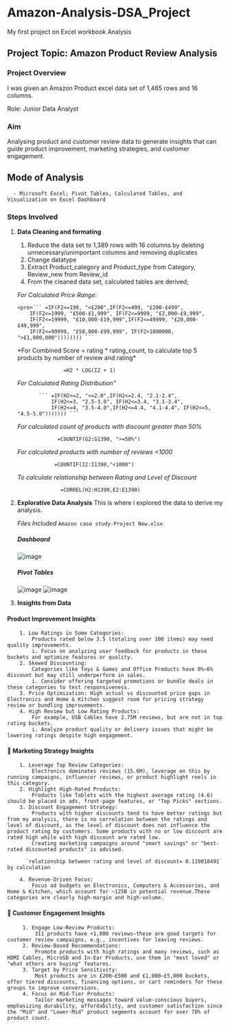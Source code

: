 # Amazon-Analysis-DSA_Project
My first project on Excel workbook Analysis

 ## Project Topic: Amazon Product Review Analysis
 ### Project Overview
 I was given an Amazon Product excel data set of 1,465 rows and 16 columns.
 
 Role: Junior Data Analyst
 ### Aim 
 Analysing product and customer review data to generate insights that can guide product improvement, marketing strategies, and customer engagement.
 
 ## Mode of Analysis
      - Microsoft Excel; Pivot Tables, Calculated Tables, and Visualization on Excel Dashboard
 ### Steps Involved
  1. **Data Cleaning and formating**
      1. Reduce the data set to 1,389 rows with 16 columns by deleting unnecessary/unimportant columns and removing duplicates
      2. Change datatype
      3. Extract Product_category and Product_type from Category, Review_new from Review_id
      4. From the cleaned data set, calculated tables are derived;

       *For Calculated Price Range*:
        
         <pre>``` =IF(F2<=199, "<£200",IF(F2<=499, "£200-£499",
             IF(F2<=1999, "£500-£1,999", IF(F2<=9999, "£2,000-£9,999",
             IF(F2<=19999, "£10,000-£19,999",IF(F2<=49999, "£20,000-£49,999", 
             IF(F2<=99999, "£50,000-£99,999", IF(F2>1000000, ">£1,000,000")))))))) ```
       </pre>
      *For Combined Score = rating * rating_count, to calculate top 5 products by number of review and rating*

                        =H2 * LOG(I2 + 1) 

        *For Calculated Rating Distribution"*

                ``` =IF(H2<=2, "<=2.0",IF(H2<=2.4, "2.1-2.4",
                    IF(H2<=3, "2.5-3.0", IF(H2<=3.4, "3.1-3.4",
                    IF(H2<=4, "3.5-4.0",IF(H2<=4.4, "4.1-4.4", IF(H2<=5, "4.5-5.0"))))))) ```
                
        *For calculated count of products with discount greater than 50%*

                      =COUNTIF(G2:G1390, ">=50%")
     
        *For calculated products with number of reviews <1000*

                     =COUNTIF(I2:I1390,"<1000")

        *To calculate relationship between Rating and Level of Discount*

                       =CORREL(H2:H1390,E2:E1390)
     
   3. **Explorative Data Analysis**
          This is where i explored the data to derive my analysis.

      *Files Included*
           `Amazon case study-Project New.xlsx`

       ##### Dashboard
        ![image](https://github.com/user-attachments/assets/e904e763-2c97-45bd-b6df-518271fccf10)
       ##### Pivot Tables
        ![image](https://github.com/user-attachments/assets/5634429a-bd59-460c-bded-cf26e2a5409e)
        ![image](https://github.com/user-attachments/assets/9a7ed91b-ac70-423d-9bcd-7e5e8136b96d)

   4.  **Insights from Data**

   #### Product Improvement Insights
        1. Low Ratings in Some Categories: 
            Products rated below 3.5 (totaling over 100 items) may need quality improvements.
            i. Focus on analyzing user feedback for products in these buckets and optimize features or quality.
        2. Skewed Discounting: 
            Categories like Toys & Games and Office Products have 0%–6% discount but may still underperform in sales.
            i. Consider offering targeted promotions or bundle deals in these categories to test responsiveness.
        3. Price Optimization: High actual vs discounted price gaps in Electronics and Home & Kitchen suggest room for pricing strategy review or bundling improvements.
        4. High Review but Low Rating Products: 
            For example, USB Cables have 2.75M reviews, but are not in top rating buckets.
            i. Analyze product quality or delivery issues that might be lowering ratings despite high engagement.
           
   #### 📢 Marketing Strategy Insights
        1. Leverage Top Review Categories:
            Electronics dominates reviews (15.6M), leverage on this by running campaigns, influencer reviews, or product highlight reels in this category.
        2. Highlight High-Rated Products:
            Products like Tablets with the highest average rating (4.6) should be placed in ads, front-page features, or "Top Picks" sections.
        3. Discount Engagement Strategy:
            Products with higher discounts tend to have better ratings but from my analysis, there is no correlation between the ratings and level of discount, as the level of discount does not influence the product rating by customers. Some products with no or low discount are rated high while with high discount are rated low.
            Creating marketing campaigns around "smart savings" or "best-rated discounted products" is advised.
      
          `relationship between rating and level of discount= 0.119018491` by calculation
             
        4. Revenue-Driven Focus:
            Focus ad budgets on Electronics, Computers & Accessories, and Home & Kitchen, which account for ~125B in potential revenue.These categories are clearly high-margin and high-volume.

   #### 👥 Customer Engagement Insights
         1. Engage Low-Review Products:
             311 products have <1,000 reviews—these are good targets for customer review campaigns, e.g., incentives for leaving reviews.
         2. Review-Based Recommendations:
             Promote products with high ratings and many reviews, such as HDMI Cables, MicroSD and In-Ear Products, use them in "most loved" or "what others are buying" features.
         3. Target by Price Sensitivity:
             Most products are in £200–£500 and £1,000–£5,000 buckets, offer tiered discounts, financing options, or cart reminders for these groups to improve conversions.
         4. Focus on Mid-Tier Products:
             Tailor marketing messages toward value-conscious buyers, emphasizing durability, affordability, and customer satisfaction since the "Mid" and "Lower-Mid" product segments account for over 70% of product count.
                 

        
   

  
      

          

      
          
      
